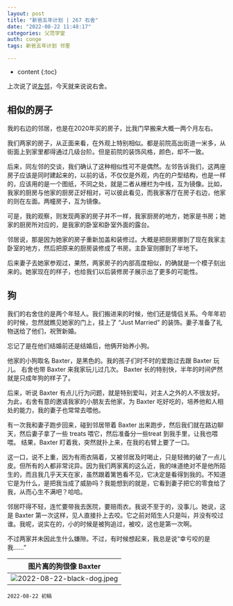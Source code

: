 ```yaml
---
layout: post
title: "新爸五年计划 | 267 右舍"
date: "2022-08-22 11:48:17"
categories: 父范学堂
auth: conge
tags: 新爸五年计划 邻里

---
```

* content
{:toc}

上次说了说[左邻](/2022/08/13/NewDaddy-neighbourhood/)，今天就来说说右舍。




## 相似的房子

我的右边的邻居，也是在2020年买的房子，比我门早搬来大概一两个月左右。

我们两家的房子，从正面来看，在外观上特别相似。都是前院高出街道一米多，从街面上到家里都得通过几级台阶。但是前院的装饰风格，颜色，却不一致。

后来，同左邻的交谈，我们确认了这种相似性可不是偶然。左邻告诉我们，这两座房子应该是同时建起来的，以前的话，不仅仅是外观，内在的户型结构，也是一样的，应该用的是一个图纸，不同之处，就是二者从栅栏为中线，互为镜像。比如，我家的厨房与他家的厨房正好相对，可以彼此看见，而我家客厅在房子右边，他家的则在左面。两幢房子，互为镜像。

可是，我的观察，则发现两家的房子并不一样，我家厨房的地方，她家是书房；她家的厨房所对应的，是我家的卧室和卧室外面的露台。

邻居说，那是因为她家的房子重新加盖和装修过。大概是把厨房挪到了现在我家主卧室的地方，然后把原来的厨房装修成了书房。主卧室则挪到了半地下。

后来妻子去她家参观过，果然，两家房子的内部高度相似，的确就是一个模子刻出来的。她家现在的样子，也给我们以后装修房子展示出了更多的可能性。

## 狗

我们的右舍住的是两个年轻人。我们搬进来的时候，他们还是情侣关系。今年年初的时候，忽然就瞧见她家的门上，挂上了 “Just Married” 的装饰。妻子准备了礼物送给了他们，祝贺新婚。

忘记了是在他们结婚前还是结婚后，他俩开始养小狗。

他家的小狗取名 Baxter，是黑色的。我的孩子们时不时的爱跑过去跟 Baxter 玩儿。 右舍也带 Baxter 来我家玩儿过几次。 Baxter 长的特别快，半年的时间俨然就是只成年狗的样子了。

后来，听说 Baxter 有点儿行为问题，就是特别爱叫，对主人之外的人不很友好。为此，右舍有意的邀请我家的小朋友去他家，为 Baxter 吃好吃的，培养他和人相处的能力，我的妻子也常常去喂他。

有一次我和妻子跑步回来，碰到邻居带着 Baxter 出来跑步，然后我们就在路边聊天，然后妻子拿了一些 treats 喂它，然后准备分一些treat 到我手里，让我也喂喂。 结果，Baxter 盯着我，突然就扑上来，在我的右臂上要了一口。

这一口，说不上重，因为有雨衣隔着，又被邻居及时喝止，只是轻微的破了一点儿皮。但所有的人都非常诧异。因为我们两家离的这么近，我的味道绝对不是他所陌生的，而且我几乎天天在家，虽然跟着篱笆看不见，它决定是看得到我的。不知道它是为什么，是把我当成了威胁吗？我能想到的就是，它看到妻子把它的零食给了我，从而心生不满吧？哈哈。

邻居吓得不轻，连忙要带我去医院，要赔雨衣。我说不至于的，没事儿。她说，这是 Baxter 第一次这样，见人直接扑上去咬。它之前对陌生人只是叫，并没有咬过谁。我呢，说实在的，小的时候是被狗追过，被咬，这也是第一次啊。

不过两家并未因此生什么嫌隙。不过，有时候想起来，我总是说“幸亏咬的是我……”


| 图片离的狗很像 Baxter |
|----|
| ![2022-08-22-black-dog.jpeg](https://s2.loli.net/2022/08/23/AjxSKoe8hRli4aI.jpg)|



```
2022-08-22 初稿
```
